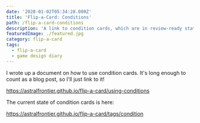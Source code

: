 ```yaml
---
date: '2020-01-02T05:34:28.000Z'
title: 'Flip-a-Card: Conditions'
path: /flip-a-card-conditions
description: 'A link to condition cards, which are in review-ready status'
featuredImage: ./featured.jpg
category: flip-a-card
tags:
  - flip-a-card
  - game design diary
---
```

    


I wrote up a document on how to use condition cards. It's long enough to count as a blog post, so I'll just link to it!

https://astralfrontier.github.io/flip-a-card/using-conditions

The current state of condition cards is here:

https://astralfrontier.github.io/flip-a-card/tags/condition




    